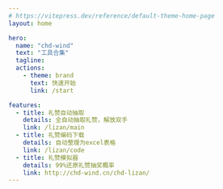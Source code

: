 ```yaml
---
# https://vitepress.dev/reference/default-theme-home-page
layout: home

hero:
  name: "chd-wind"
  text: "工具合集"
  tagline:
  actions:
    - theme: brand
      text: 快速开始
      link: /start

features:
  - title: 礼赞自动抽取
    details: 全自动抽取礼赞，解放双手
    link: /lizan/main
  - title: 礼赞编码下载
    details: 自动整理为excel表格
    link: /lizan/code
  - title: 礼赞模拟器
    details: 99%还原礼赞抽奖概率
    link: http://chd-wind.cn/chd-lizan/
---
```

